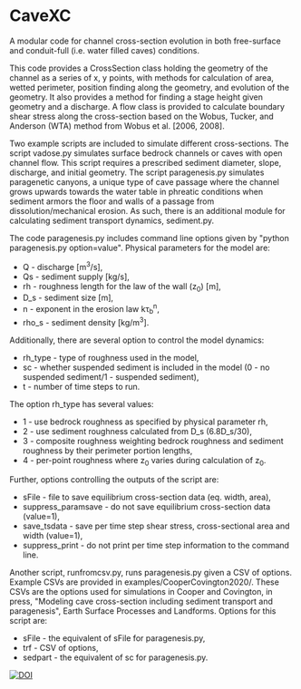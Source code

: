 # CaveXC

A modular code for channel cross-section evolution in both free-surface and conduit-full (i.e. water filled caves) conditions.

This code provides a CrossSection class holding the geometry of the channel as a series of x, y points, with methods for calculation of area, wetted perimeter, position finding along the geometry, and evolution of the geometry. It also provides a method for finding a stage height given geometry and a discharge. A flow class is provided to calculate boundary shear stress along the cross-section based on the Wobus, Tucker, and Anderson (WTA) method from Wobus et al. [2006, 2008].

Two example scripts are included to simulate different cross-sections. The script vadose.py simulates surface bedrock channels or caves with open channel flow. This script requires a prescribed sediment diameter, slope, discharge, and initial geometry. The script paragenesis.py simulates paragenetic canyons, a unique type of cave passage where the channel grows upwards towards the water table in phreatic conditions when sediment armors the floor and walls of a passage from dissolution/mechanical erosion. As such, there is an additional module for calculating sediment transport dynamics, sediment.py.

The code paragenesis.py includes command line options given by "python paragenesis.py option=value". Physical parameters for the model are:

  * Q - discharge [m<sup>3</sup>/s],
  * Qs - sediment supply [kg/s],
  * rh - roughness length for the law of the wall (z<sub>0</sub>) [m],
  * D_s - sediment size [m],
  * n - exponent in the erosion law kτ<sub>b</sub><sup>n</sup>,
  * rho_s - sediment density [kg/m<sup>3</sup>].

Additionally, there are several option to control the model dynamics:
  * rh_type - type of roughness used in the model,
  * sc - whether suspended sediment is included in the model (0 - no suspended sediment/1 - suspended sediment),
  * t - number of time steps to run.

The option rh_type has several values:
  * 1 - use bedrock roughness as specified by physical parameter rh,
  * 2 - use sediment roughness calculated from D_s (6.8D_s/30),
  * 3 - composite roughness weighting bedrock roughness and sediment roughness by their perimeter portion lengths,
  * 4 - per-point roughness where z<sub>0</sub> varies during calculation of z<sub>0</sub>.

Further, options controlling the outputs of the script are:
  * sFile - file to save equilibrium cross-section data (eq. width, area),
  * suppress_paramsave - do not save equilibrium cross-section data (value=1),
  * save_tsdata - save per time step shear stress, cross-sectional area and width (value=1),
  * suppress_print - do not print per time step information to the command line.

Another script, runfromcsv.py, runs paragenesis.py given a CSV of options. Example CSVs are provided in examples/CooperCovington2020/. These CSVs are the options used for simulations in Cooper and Covington, in press, "Modeling cave cross-section including sediment transport and paragenesis", Earth Surface Processes and Landforms. Options for this script are:
  * sFile - the equivalent of sFile for paragenesis.py,
  * trf - CSV of options,
  * sedpart - the equivalent of sc for paragenesis.py.



[![DOI](https://zenodo.org/badge/DOI/10.5281/zenodo.3401390.svg)](https://doi.org/10.5281/zenodo.3401390)
